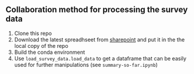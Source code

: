 ## Collaboration method for processing the survey data

1. Clone this repo
2. Download the latest spreadhseet from [sharepoint](https://dmail.sharepoint.com/:f:/r/sites/SATRE/Shared%20Documents/WP1%20-%20Design/[wip](https://dmail.sharepoint.com/:f:/r/sites/SATRE/Shared%20Documents/WP1%20-%20Design/wip?csf=1&web=1&e=baCrJ9)?csf=1&web=1&e=baCrJ9) and put it in the the local copy of the repo
3. Build the conda environment
4.  Use `load_survey_data.load_data` to get a dataframe that can be easily used for further manipulations (see `summary-so-far.ipynb`)